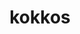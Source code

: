 ---
title: "kokkos"
layout: cache
categories: [package, develop]
meta: {"versions": ["3.7.00", "3.7.01", "4.0.00"], "compilers": ["gcc@=11.1.0", "oneapi@=2023.0.0"], "oss": ["ubuntu20.04"], "platforms": ["linux"], "targets": ["ppc64le", "x86_64", "x86_64_v3"], "stacks": ["e4s", "e4s-oneapi", "e4s-power", "gpu-tests"], "num_specs": 40, "num_specs_by_stack": {"e4s-power": 12, "e4s-oneapi": 5, "gpu-tests": 6, "e4s": 23}}
spec_details: [{"hash": "r6qjjwkymwmjdacbtrvzopwypa6lwat6", "compiler": "gcc@=11.1.0", "versions": ["4.0.00"], "os": "ubuntu20.04", "platform": "linux", "target": "ppc64le", "variants": ["~aggressive_vectorization", "build_system=cmake", "build_type=RelWithDebInfo", "~compiler_warnings", "+cuda", "cuda_arch=70", "~cuda_constexpr", "+cuda_lambda", "~cuda_ldg_intrinsic", "~cuda_relocatable_device_code", "~cuda_uvm", "~debug", "~debug_bounds_check", "~debug_dualview_modify_check", "~deprecated_code", "~examples", "~explicit_instantiation", "generator=make", "~hpx", "~hpx_async_dispatch", "~hwloc", "intel_gpu_arch=none", "~ipo", "~memkind", "~numactl", "~openmp", "~openmptarget", "~pic", "+profiling", "~profiling_load_print", "~pthread", "~qthread", "~rocm", "+serial", "+shared", "std=17", "~sycl", "~tests", "~tuning", "+wrapper"], "stacks": ["e4s-power"], "size": "-", "tarball": "https://binaries.spack.io/develop/build_cache/linux-ubuntu20.04-ppc64le/gcc-11.1.0/kokkos-4.0.00/linux-ubuntu20.04-ppc64le-gcc-11.1.0-kokkos-4.0.00-r6qjjwkymwmjdacbtrvzopwypa6lwat6.spack"}, {"hash": "adp54e2lauefj6vrdwrtk4rth566vr2j", "compiler": "gcc@=11.1.0", "versions": ["4.0.00"], "os": "ubuntu20.04", "platform": "linux", "target": "ppc64le", "variants": ["~aggressive_vectorization", "build_system=cmake", "build_type=RelWithDebInfo", "~compiler_warnings", "+cuda", "cuda_arch=70", "~cuda_constexpr", "+cuda_lambda", "~cuda_ldg_intrinsic", "~cuda_relocatable_device_code", "~cuda_uvm", "~debug", "~debug_bounds_check", "~debug_dualview_modify_check", "~deprecated_code", "~examples", "~explicit_instantiation", "generator=make", "~hpx", "~hpx_async_dispatch", "~hwloc", "intel_gpu_arch=none", "~ipo", "~memkind", "~numactl", "~openmp", "~openmptarget", "~pic", "+profiling", "~profiling_load_print", "~pthread", "~qthread", "~rocm", "+serial", "+shared", "std=17", "~sycl", "~tests", "~tuning", "+wrapper"], "stacks": ["e4s-power"], "size": "-", "tarball": "https://binaries.spack.io/develop/build_cache/linux-ubuntu20.04-ppc64le/gcc-11.1.0/kokkos-4.0.00/linux-ubuntu20.04-ppc64le-gcc-11.1.0-kokkos-4.0.00-adp54e2lauefj6vrdwrtk4rth566vr2j.spack"}, {"hash": "sh3r2yiiavulwwer3yr55m2a47gcon7d", "compiler": "gcc@=11.1.0", "versions": ["4.0.00"], "os": "ubuntu20.04", "platform": "linux", "target": "ppc64le", "variants": ["~aggressive_vectorization", "build_system=cmake", "build_type=Release", "~compiler_warnings", "+cuda", "cuda_arch=70", "~cuda_constexpr", "+cuda_lambda", "~cuda_ldg_intrinsic", "~cuda_relocatable_device_code", "~cuda_uvm", "~debug", "~debug_bounds_check", "~debug_dualview_modify_check", "~deprecated_code", "~examples", "~explicit_instantiation", "generator=make", "~hpx", "~hpx_async_dispatch", "~hwloc", "intel_gpu_arch=none", "~ipo", "~memkind", "~numactl", "~openmp", "~openmptarget", "~pic", "+profiling", "~profiling_load_print", "~pthread", "~qthread", "~rocm", "+serial", "+shared", "std=17", "~sycl", "~tests", "~tuning", "+wrapper"], "stacks": ["e4s-power"], "size": "-", "tarball": "https://binaries.spack.io/develop/build_cache/linux-ubuntu20.04-ppc64le/gcc-11.1.0/kokkos-4.0.00/linux-ubuntu20.04-ppc64le-gcc-11.1.0-kokkos-4.0.00-sh3r2yiiavulwwer3yr55m2a47gcon7d.spack"}, {"hash": "hlg7zrsdont2rhjmfnf3co2s4w7ecrpn", "compiler": "gcc@=11.1.0", "versions": ["3.7.00"], "os": "ubuntu20.04", "platform": "linux", "target": "ppc64le", "variants": ["~aggressive_vectorization", "build_system=cmake", "build_type=RelWithDebInfo", "~compiler_warnings", "+cuda", "cuda_arch=70", "~cuda_constexpr", "~cuda_lambda", "~cuda_ldg_intrinsic", "~cuda_relocatable_device_code", "~cuda_uvm", "~debug", "~debug_bounds_check", "~debug_dualview_modify_check", "~deprecated_code", "~examples", "~explicit_instantiation", "generator=make", "~hpx", "~hpx_async_dispatch", "~hwloc", "intel_gpu_arch=none", "~ipo", "~memkind", "~numactl", "~openmp", "~openmptarget", "~pic", "+profiling", "~profiling_load_print", "~pthread", "~qthread", "~rocm", "+serial", "+shared", "std=17", "~sycl", "~tests", "~tuning", "+wrapper"], "stacks": ["e4s-power"], "size": "-", "tarball": "https://binaries.spack.io/develop/build_cache/linux-ubuntu20.04-ppc64le/gcc-11.1.0/kokkos-3.7.00/linux-ubuntu20.04-ppc64le-gcc-11.1.0-kokkos-3.7.00-hlg7zrsdont2rhjmfnf3co2s4w7ecrpn.spack"}, {"hash": "kzcjahmt4cs2q2cdowz63gkkdr2gcekr", "compiler": "gcc@=11.1.0", "versions": ["3.7.00"], "os": "ubuntu20.04", "platform": "linux", "target": "ppc64le", "variants": ["~aggressive_vectorization", "build_system=cmake", "build_type=RelWithDebInfo", "~compiler_warnings", "+cuda", "cuda_arch=70", "~cuda_constexpr", "~cuda_lambda", "~cuda_ldg_intrinsic", "~cuda_relocatable_device_code", "~cuda_uvm", "~debug", "~debug_bounds_check", "~debug_dualview_modify_check", "~deprecated_code", "~examples", "~explicit_instantiation", "generator=make", "~hpx", "~hpx_async_dispatch", "~hwloc", "intel_gpu_arch=none", "~ipo", "~memkind", "~numactl", "~openmp", "~openmptarget", "~pic", "+profiling", "~profiling_load_print", "~pthread", "~qthread", "~rocm", "+serial", "+shared", "std=17", "~sycl", "~tests", "~tuning", "+wrapper"], "stacks": ["e4s-power"], "size": "-", "tarball": "https://binaries.spack.io/develop/build_cache/linux-ubuntu20.04-ppc64le/gcc-11.1.0/kokkos-3.7.00/linux-ubuntu20.04-ppc64le-gcc-11.1.0-kokkos-3.7.00-kzcjahmt4cs2q2cdowz63gkkdr2gcekr.spack"}, {"hash": "d2mq3kxdipf3vistr43k65oyffjplvlo", "compiler": "gcc@=11.1.0", "versions": ["3.7.00"], "os": "ubuntu20.04", "platform": "linux", "target": "ppc64le", "variants": ["~aggressive_vectorization", "build_system=cmake", "build_type=Release", "~compiler_warnings", "+cuda", "cuda_arch=70", "~cuda_constexpr", "~cuda_lambda", "~cuda_ldg_intrinsic", "~cuda_relocatable_device_code", "~cuda_uvm", "~debug", "~debug_bounds_check", "~debug_dualview_modify_check", "~deprecated_code", "~examples", "~explicit_instantiation", "generator=make", "~hpx", "~hpx_async_dispatch", "~hwloc", "intel_gpu_arch=none", "~ipo", "~memkind", "~numactl", "~openmp", "~openmptarget", "~pic", "+profiling", "~profiling_load_print", "~pthread", "~qthread", "~rocm", "+serial", "+shared", "std=17", "~sycl", "~tests", "~tuning", "+wrapper"], "stacks": ["e4s-power"], "size": "-", "tarball": "https://binaries.spack.io/develop/build_cache/linux-ubuntu20.04-ppc64le/gcc-11.1.0/kokkos-3.7.00/linux-ubuntu20.04-ppc64le-gcc-11.1.0-kokkos-3.7.00-d2mq3kxdipf3vistr43k65oyffjplvlo.spack"}, {"hash": "nloiigjshhqafvwxll4yfbryanhtnl54", "compiler": "gcc@=11.1.0", "versions": ["4.0.00"], "os": "ubuntu20.04", "platform": "linux", "target": "ppc64le", "variants": ["~aggressive_vectorization", "build_system=cmake", "build_type=Release", "~compiler_warnings", "+cuda", "cuda_arch=70", "~cuda_constexpr", "~cuda_lambda", "~cuda_ldg_intrinsic", "~cuda_relocatable_device_code", "~cuda_uvm", "~debug", "~debug_bounds_check", "~debug_dualview_modify_check", "~deprecated_code", "~examples", "~explicit_instantiation", "generator=make", "~hpx", "~hpx_async_dispatch", "~hwloc", "intel_gpu_arch=none", "~ipo", "~memkind", "~numactl", "~openmp", "~openmptarget", "~pic", "+profiling", "~profiling_load_print", "~pthread", "~qthread", "~rocm", "+serial", "+shared", "std=17", "~sycl", "~tests", "~tuning", "+wrapper"], "stacks": ["e4s-power"], "size": "-", "tarball": "https://binaries.spack.io/develop/build_cache/linux-ubuntu20.04-ppc64le/gcc-11.1.0/kokkos-4.0.00/linux-ubuntu20.04-ppc64le-gcc-11.1.0-kokkos-4.0.00-nloiigjshhqafvwxll4yfbryanhtnl54.spack"}, {"hash": "tgv6ggu545rpqq7bp2xsokou732ejdso", "compiler": "gcc@=11.1.0", "versions": ["4.0.00"], "os": "ubuntu20.04", "platform": "linux", "target": "ppc64le", "variants": ["~aggressive_vectorization", "build_system=cmake", "build_type=RelWithDebInfo", "~compiler_warnings", "~cuda", "~cuda_constexpr", "~cuda_lambda", "~cuda_ldg_intrinsic", "~cuda_relocatable_device_code", "~cuda_uvm", "~debug", "~debug_bounds_check", "~debug_dualview_modify_check", "~deprecated_code", "~examples", "~explicit_instantiation", "generator=make", "~hpx", "~hpx_async_dispatch", "~hwloc", "intel_gpu_arch=none", "~ipo", "~memkind", "~numactl", "+openmp", "~openmptarget", "~pic", "+profiling", "~profiling_load_print", "~pthread", "~qthread", "~rocm", "+serial", "+shared", "std=17", "~sycl", "~tests", "~tuning", "~wrapper"], "stacks": ["e4s-power"], "size": "-", "tarball": "https://binaries.spack.io/develop/build_cache/linux-ubuntu20.04-ppc64le/gcc-11.1.0/kokkos-4.0.00/linux-ubuntu20.04-ppc64le-gcc-11.1.0-kokkos-4.0.00-tgv6ggu545rpqq7bp2xsokou732ejdso.spack"}, {"hash": "jocurhjhlkpguvar3gsesyplxv6iqso2", "compiler": "gcc@=11.1.0", "versions": ["4.0.00"], "os": "ubuntu20.04", "platform": "linux", "target": "ppc64le", "variants": ["~aggressive_vectorization", "build_system=cmake", "build_type=RelWithDebInfo", "~compiler_warnings", "+cuda", "cuda_arch=70", "~cuda_constexpr", "~cuda_lambda", "~cuda_ldg_intrinsic", "~cuda_relocatable_device_code", "~cuda_uvm", "~debug", "~debug_bounds_check", "~debug_dualview_modify_check", "~deprecated_code", "~examples", "~explicit_instantiation", "generator=make", "~hpx", "~hpx_async_dispatch", "~hwloc", "intel_gpu_arch=none", "~ipo", "~memkind", "~numactl", "~openmp", "~openmptarget", "~pic", "+profiling", "~profiling_load_print", "~pthread", "~qthread", "~rocm", "+serial", "+shared", "std=17", "~sycl", "~tests", "~tuning", "+wrapper"], "stacks": ["e4s-power"], "size": "-", "tarball": "https://binaries.spack.io/develop/build_cache/linux-ubuntu20.04-ppc64le/gcc-11.1.0/kokkos-4.0.00/linux-ubuntu20.04-ppc64le-gcc-11.1.0-kokkos-4.0.00-jocurhjhlkpguvar3gsesyplxv6iqso2.spack"}, {"hash": "ojv2gastqe323ox6rdr2qjfdcupqdvg7", "compiler": "gcc@=11.1.0", "versions": ["3.7.00"], "os": "ubuntu20.04", "platform": "linux", "target": "ppc64le", "variants": ["~aggressive_vectorization", "build_system=cmake", "build_type=RelWithDebInfo", "~compiler_warnings", "~cuda", "~cuda_constexpr", "~cuda_lambda", "~cuda_ldg_intrinsic", "~cuda_relocatable_device_code", "~cuda_uvm", "~debug", "~debug_bounds_check", "~debug_dualview_modify_check", "~deprecated_code", "~examples", "~explicit_instantiation", "generator=make", "~hpx", "~hpx_async_dispatch", "~hwloc", "intel_gpu_arch=none", "~ipo", "~memkind", "~numactl", "+openmp", "~openmptarget", "~pic", "+profiling", "~profiling_load_print", "~pthread", "~qthread", "~rocm", "+serial", "+shared", "std=17", "~sycl", "~tests", "~tuning", "~wrapper"], "stacks": ["e4s-power"], "size": "-", "tarball": "https://binaries.spack.io/develop/build_cache/linux-ubuntu20.04-ppc64le/gcc-11.1.0/kokkos-3.7.00/linux-ubuntu20.04-ppc64le-gcc-11.1.0-kokkos-3.7.00-ojv2gastqe323ox6rdr2qjfdcupqdvg7.spack"}, {"hash": "tt2wvb5rfntxt6zmm26sgu77z4ldhdfc", "compiler": "gcc@=11.1.0", "versions": ["4.0.00"], "os": "ubuntu20.04", "platform": "linux", "target": "ppc64le", "variants": ["~aggressive_vectorization", "build_system=cmake", "build_type=RelWithDebInfo", "~compiler_warnings", "~cuda", "~cuda_constexpr", "~cuda_lambda", "~cuda_ldg_intrinsic", "~cuda_relocatable_device_code", "~cuda_uvm", "~debug", "~debug_bounds_check", "~debug_dualview_modify_check", "~deprecated_code", "~examples", "~explicit_instantiation", "generator=make", "~hpx", "~hpx_async_dispatch", "~hwloc", "intel_gpu_arch=none", "~ipo", "~memkind", "~numactl", "~openmp", "~openmptarget", "~pic", "+profiling", "~profiling_load_print", "~pthread", "~qthread", "~rocm", "+serial", "+shared", "std=17", "~sycl", "~tests", "~tuning", "~wrapper"], "stacks": ["e4s-power"], "size": "-", "tarball": "https://binaries.spack.io/develop/build_cache/linux-ubuntu20.04-ppc64le/gcc-11.1.0/kokkos-4.0.00/linux-ubuntu20.04-ppc64le-gcc-11.1.0-kokkos-4.0.00-tt2wvb5rfntxt6zmm26sgu77z4ldhdfc.spack"}, {"hash": "ymmnwjlwaycpqhbvassz3h3vzppys6kk", "compiler": "gcc@=11.1.0", "versions": ["4.0.00"], "os": "ubuntu20.04", "platform": "linux", "target": "ppc64le", "variants": ["~aggressive_vectorization", "build_system=cmake", "build_type=RelWithDebInfo", "~compiler_warnings", "+cuda", "cuda_arch=70", "~cuda_constexpr", "~cuda_lambda", "~cuda_ldg_intrinsic", "~cuda_relocatable_device_code", "~cuda_uvm", "~debug", "~debug_bounds_check", "~debug_dualview_modify_check", "~deprecated_code", "~examples", "~explicit_instantiation", "generator=make", "~hpx", "~hpx_async_dispatch", "~hwloc", "intel_gpu_arch=none", "~ipo", "~memkind", "~numactl", "~openmp", "~openmptarget", "~pic", "+profiling", "~profiling_load_print", "~pthread", "~qthread", "~rocm", "+serial", "+shared", "std=17", "~sycl", "~tests", "~tuning", "+wrapper"], "stacks": ["e4s-power"], "size": "-", "tarball": "https://binaries.spack.io/develop/build_cache/linux-ubuntu20.04-ppc64le/gcc-11.1.0/kokkos-4.0.00/linux-ubuntu20.04-ppc64le-gcc-11.1.0-kokkos-4.0.00-ymmnwjlwaycpqhbvassz3h3vzppys6kk.spack"}, {"hash": "gxoghjdbjxoyn3catop2ncfryfm3j43d", "compiler": "oneapi@=2023.0.0", "versions": ["4.0.00"], "os": "ubuntu20.04", "platform": "linux", "target": "x86_64", "variants": ["~aggressive_vectorization", "build_system=cmake", "build_type=RelWithDebInfo", "~compiler_warnings", "~cuda", "~cuda_constexpr", "~cuda_lambda", "~cuda_ldg_intrinsic", "~cuda_relocatable_device_code", "~cuda_uvm", "~debug", "~debug_bounds_check", "~debug_dualview_modify_check", "~deprecated_code", "+examples", "~explicit_instantiation", "generator=make", "~hpx", "~hpx_async_dispatch", "~hwloc", "intel_gpu_arch=none", "~ipo", "~memkind", "~numactl", "+openmp", "~openmptarget", "~pic", "+profiling", "~profiling_load_print", "~pthread", "~qthread", "~rocm", "+serial", "+shared", "std=17", "+sycl", "+tests", "~tuning", "~wrapper"], "stacks": ["e4s-oneapi"], "size": "-", "tarball": "https://binaries.spack.io/develop/build_cache/linux-ubuntu20.04-x86_64/oneapi-2023.0.0/kokkos-4.0.00/linux-ubuntu20.04-x86_64-oneapi-2023.0.0-kokkos-4.0.00-gxoghjdbjxoyn3catop2ncfryfm3j43d.spack"}, {"hash": "o7a36o4y5jsoat6sjx4ikze2szelugxi", "compiler": "oneapi@=2023.0.0", "versions": ["4.0.00"], "os": "ubuntu20.04", "platform": "linux", "target": "x86_64", "variants": ["~aggressive_vectorization", "build_system=cmake", "build_type=RelWithDebInfo", "~compiler_warnings", "~cuda", "~cuda_constexpr", "~cuda_lambda", "~cuda_ldg_intrinsic", "~cuda_relocatable_device_code", "~cuda_uvm", "~debug", "~debug_bounds_check", "~debug_dualview_modify_check", "~deprecated_code", "~examples", "~explicit_instantiation", "generator=make", "~hpx", "~hpx_async_dispatch", "~hwloc", "intel_gpu_arch=none", "~ipo", "~memkind", "~numactl", "~openmp", "~openmptarget", "~pic", "+profiling", "~profiling_load_print", "~pthread", "~qthread", "~rocm", "+serial", "+shared", "std=17", "~sycl", "~tests", "~tuning", "~wrapper"], "stacks": ["e4s-oneapi"], "size": "-", "tarball": "https://binaries.spack.io/develop/build_cache/linux-ubuntu20.04-x86_64/oneapi-2023.0.0/kokkos-4.0.00/linux-ubuntu20.04-x86_64-oneapi-2023.0.0-kokkos-4.0.00-o7a36o4y5jsoat6sjx4ikze2szelugxi.spack"}, {"hash": "dl3p5yidusjapgjx6lzkh3mcop46ylzt", "compiler": "oneapi@=2023.0.0", "versions": ["3.7.00"], "os": "ubuntu20.04", "platform": "linux", "target": "x86_64", "variants": ["~aggressive_vectorization", "build_system=cmake", "build_type=RelWithDebInfo", "~compiler_warnings", "~cuda", "~cuda_constexpr", "~cuda_lambda", "~cuda_ldg_intrinsic", "~cuda_relocatable_device_code", "~cuda_uvm", "~debug", "~debug_bounds_check", "~debug_dualview_modify_check", "~deprecated_code", "~examples", "~explicit_instantiation", "generator=make", "~hpx", "~hpx_async_dispatch", "~hwloc", "intel_gpu_arch=none", "~ipo", "~memkind", "~numactl", "+openmp", "~openmptarget", "~pic", "+profiling", "~profiling_load_print", "~pthread", "~qthread", "~rocm", "+serial", "+shared", "std=17", "~sycl", "~tests", "~tuning", "~wrapper"], "stacks": ["e4s-oneapi"], "size": "-", "tarball": "https://binaries.spack.io/develop/build_cache/linux-ubuntu20.04-x86_64/oneapi-2023.0.0/kokkos-3.7.00/linux-ubuntu20.04-x86_64-oneapi-2023.0.0-kokkos-3.7.00-dl3p5yidusjapgjx6lzkh3mcop46ylzt.spack"}, {"hash": "crxjzgvffiryjjt6wd57a74uzthyw7o5", "compiler": "oneapi@=2023.0.0", "versions": ["3.7.00"], "os": "ubuntu20.04", "platform": "linux", "target": "x86_64", "variants": ["~aggressive_vectorization", "build_system=cmake", "build_type=RelWithDebInfo", "~compiler_warnings", "~cuda", "~cuda_constexpr", "~cuda_lambda", "~cuda_ldg_intrinsic", "~cuda_relocatable_device_code", "~cuda_uvm", "~debug", "~debug_bounds_check", "~debug_dualview_modify_check", "~deprecated_code", "+examples", "~explicit_instantiation", "generator=make", "~hpx", "~hpx_async_dispatch", "~hwloc", "intel_gpu_arch=none", "~ipo", "~memkind", "~numactl", "+openmp", "~openmptarget", "~pic", "+profiling", "~profiling_load_print", "~pthread", "~qthread", "~rocm", "+serial", "+shared", "std=17", "+sycl", "+tests", "~tuning", "~wrapper"], "stacks": ["e4s-oneapi"], "size": "-", "tarball": "https://binaries.spack.io/develop/build_cache/linux-ubuntu20.04-x86_64/oneapi-2023.0.0/kokkos-3.7.00/linux-ubuntu20.04-x86_64-oneapi-2023.0.0-kokkos-3.7.00-crxjzgvffiryjjt6wd57a74uzthyw7o5.spack"}, {"hash": "gjgq5hziqmntvijfqkpq3mrlq67vetts", "compiler": "oneapi@=2023.0.0", "versions": ["4.0.00"], "os": "ubuntu20.04", "platform": "linux", "target": "x86_64", "variants": ["~aggressive_vectorization", "build_system=cmake", "build_type=RelWithDebInfo", "~compiler_warnings", "~cuda", "~cuda_constexpr", "~cuda_lambda", "~cuda_ldg_intrinsic", "~cuda_relocatable_device_code", "~cuda_uvm", "~debug", "~debug_bounds_check", "~debug_dualview_modify_check", "~deprecated_code", "~examples", "~explicit_instantiation", "generator=make", "~hpx", "~hpx_async_dispatch", "~hwloc", "intel_gpu_arch=none", "~ipo", "~memkind", "~numactl", "+openmp", "~openmptarget", "~pic", "+profiling", "~profiling_load_print", "~pthread", "~qthread", "~rocm", "+serial", "+shared", "std=17", "~sycl", "~tests", "~tuning", "~wrapper"], "stacks": ["e4s-oneapi"], "size": "-", "tarball": "https://binaries.spack.io/develop/build_cache/linux-ubuntu20.04-x86_64/oneapi-2023.0.0/kokkos-4.0.00/linux-ubuntu20.04-x86_64-oneapi-2023.0.0-kokkos-4.0.00-gjgq5hziqmntvijfqkpq3mrlq67vetts.spack"}, {"hash": "6pl64qi6qicymoqc5i4zukcjv5nxwtuz", "compiler": "gcc@=11.1.0", "versions": ["4.0.00"], "os": "ubuntu20.04", "platform": "linux", "target": "x86_64_v3", "variants": ["~aggressive_vectorization", "amdgpu_target=gfx90a", "build_system=cmake", "build_type=RelWithDebInfo", "~compiler_warnings", "~cuda", "~cuda_constexpr", "~cuda_lambda", "~cuda_ldg_intrinsic", "~cuda_relocatable_device_code", "~cuda_uvm", "~debug", "~debug_bounds_check", "~debug_dualview_modify_check", "~deprecated_code", "~examples", "~explicit_instantiation", "generator=make", "~hpx", "~hpx_async_dispatch", "~hwloc", "intel_gpu_arch=none", "~ipo", "~memkind", "~numactl", "~openmp", "~openmptarget", "~pic", "+profiling", "~profiling_load_print", "~pthread", "~qthread", "+rocm", "+serial", "+shared", "std=17", "~sycl", "~tests", "~tuning", "~wrapper"], "stacks": ["gpu-tests", "e4s"], "size": "-", "tarball": "https://binaries.spack.io/develop/build_cache/linux-ubuntu20.04-x86_64_v3/gcc-11.1.0/kokkos-4.0.00/linux-ubuntu20.04-x86_64_v3-gcc-11.1.0-kokkos-4.0.00-6pl64qi6qicymoqc5i4zukcjv5nxwtuz.spack"}, {"hash": "itjd4ktl74hnpd6jzj7g3vovss7tx4vv", "compiler": "gcc@=11.1.0", "versions": ["4.0.00"], "os": "ubuntu20.04", "platform": "linux", "target": "x86_64_v3", "variants": ["~aggressive_vectorization", "build_system=cmake", "build_type=RelWithDebInfo", "~compiler_warnings", "+cuda", "cuda_arch=80", "~cuda_constexpr", "+cuda_lambda", "~cuda_ldg_intrinsic", "~cuda_relocatable_device_code", "~cuda_uvm", "~debug", "~debug_bounds_check", "~debug_dualview_modify_check", "~deprecated_code", "~examples", "~explicit_instantiation", "generator=make", "~hpx", "~hpx_async_dispatch", "~hwloc", "intel_gpu_arch=none", "~ipo", "~memkind", "~numactl", "~openmp", "~openmptarget", "~pic", "+profiling", "~profiling_load_print", "~pthread", "~qthread", "~rocm", "+serial", "+shared", "std=17", "~sycl", "~tests", "~tuning", "+wrapper"], "stacks": ["e4s"], "size": "-", "tarball": "https://binaries.spack.io/develop/build_cache/linux-ubuntu20.04-x86_64_v3/gcc-11.1.0/kokkos-4.0.00/linux-ubuntu20.04-x86_64_v3-gcc-11.1.0-kokkos-4.0.00-itjd4ktl74hnpd6jzj7g3vovss7tx4vv.spack"}, {"hash": "fsddbjf2jhn66qxq46kckbrtsdasnx5x", "compiler": "gcc@=11.1.0", "versions": ["4.0.00"], "os": "ubuntu20.04", "platform": "linux", "target": "x86_64_v3", "variants": ["~aggressive_vectorization", "amdgpu_target=gfx90a", "build_system=cmake", "build_type=RelWithDebInfo", "~compiler_warnings", "~cuda", "~cuda_constexpr", "~cuda_lambda", "~cuda_ldg_intrinsic", "~cuda_relocatable_device_code", "~cuda_uvm", "~debug", "~debug_bounds_check", "~debug_dualview_modify_check", "~deprecated_code", "~examples", "~explicit_instantiation", "generator=make", "~hpx", "~hpx_async_dispatch", "~hwloc", "intel_gpu_arch=none", "~ipo", "~memkind", "~numactl", "~openmp", "~openmptarget", "~pic", "+profiling", "~profiling_load_print", "~pthread", "~qthread", "+rocm", "+serial", "+shared", "std=17", "~sycl", "~tests", "~tuning", "~wrapper"], "stacks": ["gpu-tests", "e4s"], "size": "-", "tarball": "https://binaries.spack.io/develop/build_cache/linux-ubuntu20.04-x86_64_v3/gcc-11.1.0/kokkos-4.0.00/linux-ubuntu20.04-x86_64_v3-gcc-11.1.0-kokkos-4.0.00-fsddbjf2jhn66qxq46kckbrtsdasnx5x.spack"}, {"hash": "wyh7d4ep7yuun66ku37ibcqbysh7tyh4", "compiler": "gcc@=11.1.0", "versions": ["4.0.00"], "os": "ubuntu20.04", "platform": "linux", "target": "x86_64_v3", "variants": ["~aggressive_vectorization", "amdgpu_target=gfx90a", "build_system=cmake", "build_type=RelWithDebInfo", "~compiler_warnings", "~cuda", "~cuda_constexpr", "~cuda_lambda", "~cuda_ldg_intrinsic", "~cuda_relocatable_device_code", "~cuda_uvm", "~debug", "~debug_bounds_check", "~debug_dualview_modify_check", "~deprecated_code", "~examples", "~explicit_instantiation", "generator=make", "~hpx", "~hpx_async_dispatch", "~hwloc", "intel_gpu_arch=none", "~ipo", "~memkind", "~numactl", "~openmp", "~openmptarget", "~pic", "+profiling", "~profiling_load_print", "~pthread", "~qthread", "+rocm", "+serial", "+shared", "std=17", "~sycl", "~tests", "~tuning", "~wrapper"], "stacks": ["gpu-tests", "e4s"], "size": "-", "tarball": "https://binaries.spack.io/develop/build_cache/linux-ubuntu20.04-x86_64_v3/gcc-11.1.0/kokkos-4.0.00/linux-ubuntu20.04-x86_64_v3-gcc-11.1.0-kokkos-4.0.00-wyh7d4ep7yuun66ku37ibcqbysh7tyh4.spack"}, {"hash": "64oyscsfk2irlw3h3ojn3uaff6kcwwyb", "compiler": "gcc@=11.1.0", "versions": ["4.0.00"], "os": "ubuntu20.04", "platform": "linux", "target": "x86_64_v3", "variants": ["~aggressive_vectorization", "build_system=cmake", "build_type=Release", "~compiler_warnings", "+cuda", "cuda_arch=80", "~cuda_constexpr", "+cuda_lambda", "~cuda_ldg_intrinsic", "~cuda_relocatable_device_code", "~cuda_uvm", "~debug", "~debug_bounds_check", "~debug_dualview_modify_check", "~deprecated_code", "~examples", "~explicit_instantiation", "generator=make", "~hpx", "~hpx_async_dispatch", "~hwloc", "intel_gpu_arch=none", "~ipo", "~memkind", "~numactl", "~openmp", "~openmptarget", "~pic", "+profiling", "~profiling_load_print", "~pthread", "~qthread", "~rocm", "+serial", "+shared", "std=17", "~sycl", "~tests", "~tuning", "+wrapper"], "stacks": ["e4s"], "size": "-", "tarball": "https://binaries.spack.io/develop/build_cache/linux-ubuntu20.04-x86_64_v3/gcc-11.1.0/kokkos-4.0.00/linux-ubuntu20.04-x86_64_v3-gcc-11.1.0-kokkos-4.0.00-64oyscsfk2irlw3h3ojn3uaff6kcwwyb.spack"}, {"hash": "bsxm2ke3wh36axm3qv3pzzmpo7q7k4vg", "compiler": "gcc@=11.1.0", "versions": ["4.0.00"], "os": "ubuntu20.04", "platform": "linux", "target": "x86_64_v3", "variants": ["~aggressive_vectorization", "build_system=cmake", "build_type=RelWithDebInfo", "~compiler_warnings", "+cuda", "cuda_arch=80", "~cuda_constexpr", "+cuda_lambda", "~cuda_ldg_intrinsic", "~cuda_relocatable_device_code", "~cuda_uvm", "~debug", "~debug_bounds_check", "~debug_dualview_modify_check", "~deprecated_code", "~examples", "~explicit_instantiation", "generator=make", "~hpx", "~hpx_async_dispatch", "~hwloc", "intel_gpu_arch=none", "~ipo", "~memkind", "~numactl", "~openmp", "~openmptarget", "~pic", "+profiling", "~profiling_load_print", "~pthread", "~qthread", "~rocm", "+serial", "+shared", "std=17", "~sycl", "~tests", "~tuning", "+wrapper"], "stacks": ["e4s"], "size": "-", "tarball": "https://binaries.spack.io/develop/build_cache/linux-ubuntu20.04-x86_64_v3/gcc-11.1.0/kokkos-4.0.00/linux-ubuntu20.04-x86_64_v3-gcc-11.1.0-kokkos-4.0.00-bsxm2ke3wh36axm3qv3pzzmpo7q7k4vg.spack"}, {"hash": "y3ykcx2ztaon7tt2uvpfjjitguvqktqb", "compiler": "gcc@=11.1.0", "versions": ["4.0.00"], "os": "ubuntu20.04", "platform": "linux", "target": "x86_64_v3", "variants": ["~aggressive_vectorization", "amdgpu_target=gfx90a", "build_system=cmake", "build_type=Release", "~compiler_warnings", "~cuda", "~cuda_constexpr", "~cuda_lambda", "~cuda_ldg_intrinsic", "~cuda_relocatable_device_code", "~cuda_uvm", "~debug", "~debug_bounds_check", "~debug_dualview_modify_check", "~deprecated_code", "~examples", "~explicit_instantiation", "generator=make", "~hpx", "~hpx_async_dispatch", "~hwloc", "intel_gpu_arch=none", "~ipo", "~memkind", "~numactl", "~openmp", "~openmptarget", "~pic", "+profiling", "~profiling_load_print", "~pthread", "~qthread", "+rocm", "+serial", "+shared", "std=17", "~sycl", "~tests", "~tuning", "~wrapper"], "stacks": ["gpu-tests", "e4s"], "size": "-", "tarball": "https://binaries.spack.io/develop/build_cache/linux-ubuntu20.04-x86_64_v3/gcc-11.1.0/kokkos-4.0.00/linux-ubuntu20.04-x86_64_v3-gcc-11.1.0-kokkos-4.0.00-y3ykcx2ztaon7tt2uvpfjjitguvqktqb.spack"}, {"hash": "iuy7c3qdwkctzj2r5l6kjduz7kgjh4i3", "compiler": "gcc@=11.1.0", "versions": ["4.0.00"], "os": "ubuntu20.04", "platform": "linux", "target": "x86_64_v3", "variants": ["~aggressive_vectorization", "amdgpu_target=gfx90a", "build_system=cmake", "build_type=RelWithDebInfo", "~compiler_warnings", "~cuda", "~cuda_constexpr", "~cuda_lambda", "~cuda_ldg_intrinsic", "~cuda_relocatable_device_code", "~cuda_uvm", "~debug", "~debug_bounds_check", "~debug_dualview_modify_check", "~deprecated_code", "~examples", "~explicit_instantiation", "generator=make", "~hpx", "~hpx_async_dispatch", "~hwloc", "intel_gpu_arch=none", "~ipo", "~memkind", "~numactl", "~openmp", "~openmptarget", "~pic", "+profiling", "~profiling_load_print", "~pthread", "~qthread", "+rocm", "+serial", "+shared", "std=17", "~sycl", "~tests", "~tuning", "~wrapper"], "stacks": ["gpu-tests", "e4s"], "size": "-", "tarball": "https://binaries.spack.io/develop/build_cache/linux-ubuntu20.04-x86_64_v3/gcc-11.1.0/kokkos-4.0.00/linux-ubuntu20.04-x86_64_v3-gcc-11.1.0-kokkos-4.0.00-iuy7c3qdwkctzj2r5l6kjduz7kgjh4i3.spack"}, {"hash": "musen53qdgq462w3ggy2vmxy7tkcgcd2", "compiler": "gcc@=11.1.0", "versions": ["4.0.00"], "os": "ubuntu20.04", "platform": "linux", "target": "x86_64_v3", "variants": ["~aggressive_vectorization", "build_system=cmake", "build_type=RelWithDebInfo", "~compiler_warnings", "~cuda", "~cuda_constexpr", "~cuda_lambda", "~cuda_ldg_intrinsic", "~cuda_relocatable_device_code", "~cuda_uvm", "~debug", "~debug_bounds_check", "~debug_dualview_modify_check", "~deprecated_code", "~examples", "~explicit_instantiation", "generator=make", "~hpx", "~hpx_async_dispatch", "~hwloc", "intel_gpu_arch=none", "~ipo", "~memkind", "~numactl", "~openmp", "~openmptarget", "~pic", "+profiling", "~profiling_load_print", "~pthread", "~qthread", "~rocm", "+serial", "+shared", "std=17", "~sycl", "~tests", "~tuning", "~wrapper"], "stacks": ["e4s"], "size": "-", "tarball": "https://binaries.spack.io/develop/build_cache/linux-ubuntu20.04-x86_64_v3/gcc-11.1.0/kokkos-4.0.00/linux-ubuntu20.04-x86_64_v3-gcc-11.1.0-kokkos-4.0.00-musen53qdgq462w3ggy2vmxy7tkcgcd2.spack"}, {"hash": "clzdpbmcs3q5taj3vfl53qi4rlhrlapu", "compiler": "gcc@=11.1.0", "versions": ["3.7.01"], "os": "ubuntu20.04", "platform": "linux", "target": "x86_64_v3", "variants": ["~aggressive_vectorization", "amdgpu_target=gfx90a", "build_system=cmake", "build_type=RelWithDebInfo", "~compiler_warnings", "~cuda", "~cuda_constexpr", "~cuda_lambda", "~cuda_ldg_intrinsic", "~cuda_relocatable_device_code", "~cuda_uvm", "~debug", "~debug_bounds_check", "~debug_dualview_modify_check", "~deprecated_code", "~examples", "~explicit_instantiation", "generator=make", "~hpx", "~hpx_async_dispatch", "~hwloc", "intel_gpu_arch=none", "~ipo", "~memkind", "~numactl", "~openmp", "~openmptarget", "~pic", "+profiling", "~profiling_load_print", "~pthread", "~qthread", "+rocm", "+serial", "+shared", "std=17", "~sycl", "~tests", "~tuning", "~wrapper"], "stacks": ["e4s"], "size": "-", "tarball": "https://binaries.spack.io/develop/build_cache/linux-ubuntu20.04-x86_64_v3/gcc-11.1.0/kokkos-3.7.01/linux-ubuntu20.04-x86_64_v3-gcc-11.1.0-kokkos-3.7.01-clzdpbmcs3q5taj3vfl53qi4rlhrlapu.spack"}, {"hash": "kso5bkchmk77ivpykfoattyxn5t5or24", "compiler": "gcc@=11.1.0", "versions": ["3.7.01"], "os": "ubuntu20.04", "platform": "linux", "target": "x86_64_v3", "variants": ["~aggressive_vectorization", "amdgpu_target=gfx90a", "build_system=cmake", "build_type=Release", "~compiler_warnings", "~cuda", "~cuda_constexpr", "~cuda_lambda", "~cuda_ldg_intrinsic", "~cuda_relocatable_device_code", "~cuda_uvm", "~debug", "~debug_bounds_check", "~debug_dualview_modify_check", "~deprecated_code", "~examples", "~explicit_instantiation", "generator=make", "~hpx", "~hpx_async_dispatch", "~hwloc", "intel_gpu_arch=none", "~ipo", "~memkind", "~numactl", "~openmp", "~openmptarget", "~pic", "+profiling", "~profiling_load_print", "~pthread", "~qthread", "+rocm", "+serial", "+shared", "std=17", "~sycl", "~tests", "~tuning", "~wrapper"], "stacks": ["e4s"], "size": "-", "tarball": "https://binaries.spack.io/develop/build_cache/linux-ubuntu20.04-x86_64_v3/gcc-11.1.0/kokkos-3.7.01/linux-ubuntu20.04-x86_64_v3-gcc-11.1.0-kokkos-3.7.01-kso5bkchmk77ivpykfoattyxn5t5or24.spack"}, {"hash": "r6q2t4oggrjhejso2winslriokmhkgyp", "compiler": "gcc@=11.1.0", "versions": ["3.7.01"], "os": "ubuntu20.04", "platform": "linux", "target": "x86_64_v3", "variants": ["~aggressive_vectorization", "amdgpu_target=gfx90a", "build_system=cmake", "build_type=RelWithDebInfo", "~compiler_warnings", "~cuda", "~cuda_constexpr", "~cuda_lambda", "~cuda_ldg_intrinsic", "~cuda_relocatable_device_code", "~cuda_uvm", "~debug", "~debug_bounds_check", "~debug_dualview_modify_check", "~deprecated_code", "~examples", "~explicit_instantiation", "generator=make", "~hpx", "~hpx_async_dispatch", "~hwloc", "intel_gpu_arch=none", "~ipo", "~memkind", "~numactl", "~openmp", "~openmptarget", "~pic", "+profiling", "~profiling_load_print", "~pthread", "~qthread", "+rocm", "+serial", "+shared", "std=17", "~sycl", "~tests", "~tuning", "~wrapper"], "stacks": ["e4s"], "size": "-", "tarball": "https://binaries.spack.io/develop/build_cache/linux-ubuntu20.04-x86_64_v3/gcc-11.1.0/kokkos-3.7.01/linux-ubuntu20.04-x86_64_v3-gcc-11.1.0-kokkos-3.7.01-r6q2t4oggrjhejso2winslriokmhkgyp.spack"}, {"hash": "7w2nps2uvzhh67znp4ll7glbxeimit6r", "compiler": "gcc@=11.1.0", "versions": ["3.7.01"], "os": "ubuntu20.04", "platform": "linux", "target": "x86_64_v3", "variants": ["~aggressive_vectorization", "amdgpu_target=gfx90a", "build_system=cmake", "build_type=RelWithDebInfo", "~compiler_warnings", "~cuda", "~cuda_constexpr", "~cuda_lambda", "~cuda_ldg_intrinsic", "~cuda_relocatable_device_code", "~cuda_uvm", "~debug", "~debug_bounds_check", "~debug_dualview_modify_check", "~deprecated_code", "~examples", "~explicit_instantiation", "generator=make", "~hpx", "~hpx_async_dispatch", "~hwloc", "intel_gpu_arch=none", "~ipo", "~memkind", "~numactl", "~openmp", "~openmptarget", "~pic", "+profiling", "~profiling_load_print", "~pthread", "~qthread", "+rocm", "+serial", "+shared", "std=17", "~sycl", "~tests", "~tuning", "~wrapper"], "stacks": ["e4s"], "size": "-", "tarball": "https://binaries.spack.io/develop/build_cache/linux-ubuntu20.04-x86_64_v3/gcc-11.1.0/kokkos-3.7.01/linux-ubuntu20.04-x86_64_v3-gcc-11.1.0-kokkos-3.7.01-7w2nps2uvzhh67znp4ll7glbxeimit6r.spack"}, {"hash": "nqlkn2oo4bglqyryr7pmlcgv2dc65524", "compiler": "gcc@=11.1.0", "versions": ["3.7.01"], "os": "ubuntu20.04", "platform": "linux", "target": "x86_64_v3", "variants": ["~aggressive_vectorization", "amdgpu_target=gfx90a", "build_system=cmake", "build_type=RelWithDebInfo", "~compiler_warnings", "~cuda", "~cuda_constexpr", "~cuda_lambda", "~cuda_ldg_intrinsic", "~cuda_relocatable_device_code", "~cuda_uvm", "~debug", "~debug_bounds_check", "~debug_dualview_modify_check", "~deprecated_code", "~examples", "~explicit_instantiation", "generator=make", "~hpx", "~hpx_async_dispatch", "~hwloc", "intel_gpu_arch=none", "~ipo", "~memkind", "~numactl", "~openmp", "~openmptarget", "~pic", "+profiling", "~profiling_load_print", "~pthread", "~qthread", "+rocm", "+serial", "+shared", "std=17", "~sycl", "~tests", "~tuning", "~wrapper"], "stacks": ["e4s"], "size": "-", "tarball": "https://binaries.spack.io/develop/build_cache/linux-ubuntu20.04-x86_64_v3/gcc-11.1.0/kokkos-3.7.01/linux-ubuntu20.04-x86_64_v3-gcc-11.1.0-kokkos-3.7.01-nqlkn2oo4bglqyryr7pmlcgv2dc65524.spack"}, {"hash": "ashib3f3ywubbw77zjtb7jldy2lh36mb", "compiler": "gcc@=11.1.0", "versions": ["4.0.00"], "os": "ubuntu20.04", "platform": "linux", "target": "x86_64_v3", "variants": ["~aggressive_vectorization", "build_system=cmake", "build_type=RelWithDebInfo", "~compiler_warnings", "+cuda", "cuda_arch=80", "~cuda_constexpr", "~cuda_lambda", "~cuda_ldg_intrinsic", "~cuda_relocatable_device_code", "~cuda_uvm", "~debug", "~debug_bounds_check", "~debug_dualview_modify_check", "~deprecated_code", "~examples", "~explicit_instantiation", "generator=make", "~hpx", "~hpx_async_dispatch", "~hwloc", "intel_gpu_arch=none", "~ipo", "~memkind", "~numactl", "~openmp", "~openmptarget", "~pic", "+profiling", "~profiling_load_print", "~pthread", "~qthread", "~rocm", "+serial", "+shared", "std=17", "~sycl", "~tests", "~tuning", "+wrapper"], "stacks": ["e4s"], "size": "-", "tarball": "https://binaries.spack.io/develop/build_cache/linux-ubuntu20.04-x86_64_v3/gcc-11.1.0/kokkos-4.0.00/linux-ubuntu20.04-x86_64_v3-gcc-11.1.0-kokkos-4.0.00-ashib3f3ywubbw77zjtb7jldy2lh36mb.spack"}, {"hash": "gpvxm4k7qa52hgekhovnzfufx3s5htno", "compiler": "gcc@=11.1.0", "versions": ["4.0.00"], "os": "ubuntu20.04", "platform": "linux", "target": "x86_64_v3", "variants": ["~aggressive_vectorization", "build_system=cmake", "build_type=RelWithDebInfo", "~compiler_warnings", "+cuda", "cuda_arch=80", "~cuda_constexpr", "~cuda_lambda", "~cuda_ldg_intrinsic", "~cuda_relocatable_device_code", "~cuda_uvm", "~debug", "~debug_bounds_check", "~debug_dualview_modify_check", "~deprecated_code", "~examples", "~explicit_instantiation", "generator=make", "~hpx", "~hpx_async_dispatch", "~hwloc", "intel_gpu_arch=none", "~ipo", "~memkind", "~numactl", "~openmp", "~openmptarget", "~pic", "+profiling", "~profiling_load_print", "~pthread", "~qthread", "~rocm", "+serial", "+shared", "std=17", "~sycl", "~tests", "~tuning", "+wrapper"], "stacks": ["e4s"], "size": "-", "tarball": "https://binaries.spack.io/develop/build_cache/linux-ubuntu20.04-x86_64_v3/gcc-11.1.0/kokkos-4.0.00/linux-ubuntu20.04-x86_64_v3-gcc-11.1.0-kokkos-4.0.00-gpvxm4k7qa52hgekhovnzfufx3s5htno.spack"}, {"hash": "punu6kkwsbafqsdc2xtcl6ndj27qyvxi", "compiler": "gcc@=11.1.0", "versions": ["3.7.00"], "os": "ubuntu20.04", "platform": "linux", "target": "x86_64_v3", "variants": ["~aggressive_vectorization", "build_system=cmake", "build_type=Release", "~compiler_warnings", "+cuda", "cuda_arch=80", "~cuda_constexpr", "~cuda_lambda", "~cuda_ldg_intrinsic", "~cuda_relocatable_device_code", "~cuda_uvm", "~debug", "~debug_bounds_check", "~debug_dualview_modify_check", "~deprecated_code", "~examples", "~explicit_instantiation", "generator=make", "~hpx", "~hpx_async_dispatch", "~hwloc", "intel_gpu_arch=none", "~ipo", "~memkind", "~numactl", "~openmp", "~openmptarget", "~pic", "+profiling", "~profiling_load_print", "~pthread", "~qthread", "~rocm", "+serial", "+shared", "std=17", "~sycl", "~tests", "~tuning", "+wrapper"], "stacks": ["e4s"], "size": "-", "tarball": "https://binaries.spack.io/develop/build_cache/linux-ubuntu20.04-x86_64_v3/gcc-11.1.0/kokkos-3.7.00/linux-ubuntu20.04-x86_64_v3-gcc-11.1.0-kokkos-3.7.00-punu6kkwsbafqsdc2xtcl6ndj27qyvxi.spack"}, {"hash": "tsseaxlem2v5vfgjooue5ylc6qs5e5sn", "compiler": "gcc@=11.1.0", "versions": ["3.7.00"], "os": "ubuntu20.04", "platform": "linux", "target": "x86_64_v3", "variants": ["~aggressive_vectorization", "build_system=cmake", "build_type=RelWithDebInfo", "~compiler_warnings", "+cuda", "cuda_arch=80", "~cuda_constexpr", "~cuda_lambda", "~cuda_ldg_intrinsic", "~cuda_relocatable_device_code", "~cuda_uvm", "~debug", "~debug_bounds_check", "~debug_dualview_modify_check", "~deprecated_code", "~examples", "~explicit_instantiation", "generator=make", "~hpx", "~hpx_async_dispatch", "~hwloc", "intel_gpu_arch=none", "~ipo", "~memkind", "~numactl", "~openmp", "~openmptarget", "~pic", "+profiling", "~profiling_load_print", "~pthread", "~qthread", "~rocm", "+serial", "+shared", "std=17", "~sycl", "~tests", "~tuning", "+wrapper"], "stacks": ["e4s"], "size": "-", "tarball": "https://binaries.spack.io/develop/build_cache/linux-ubuntu20.04-x86_64_v3/gcc-11.1.0/kokkos-3.7.00/linux-ubuntu20.04-x86_64_v3-gcc-11.1.0-kokkos-3.7.00-tsseaxlem2v5vfgjooue5ylc6qs5e5sn.spack"}, {"hash": "r4ftlvjctesozncpxa27kiwcwlkxmyrk", "compiler": "gcc@=11.1.0", "versions": ["3.7.00"], "os": "ubuntu20.04", "platform": "linux", "target": "x86_64_v3", "variants": ["~aggressive_vectorization", "build_system=cmake", "build_type=RelWithDebInfo", "~compiler_warnings", "+cuda", "cuda_arch=80", "~cuda_constexpr", "~cuda_lambda", "~cuda_ldg_intrinsic", "~cuda_relocatable_device_code", "~cuda_uvm", "~debug", "~debug_bounds_check", "~debug_dualview_modify_check", "~deprecated_code", "~examples", "~explicit_instantiation", "generator=make", "~hpx", "~hpx_async_dispatch", "~hwloc", "intel_gpu_arch=none", "~ipo", "~memkind", "~numactl", "~openmp", "~openmptarget", "~pic", "+profiling", "~profiling_load_print", "~pthread", "~qthread", "~rocm", "+serial", "+shared", "std=17", "~sycl", "~tests", "~tuning", "+wrapper"], "stacks": ["e4s"], "size": "-", "tarball": "https://binaries.spack.io/develop/build_cache/linux-ubuntu20.04-x86_64_v3/gcc-11.1.0/kokkos-3.7.00/linux-ubuntu20.04-x86_64_v3-gcc-11.1.0-kokkos-3.7.00-r4ftlvjctesozncpxa27kiwcwlkxmyrk.spack"}, {"hash": "ycls2nork4bkzzvymyu63e6g6jgk2n5w", "compiler": "gcc@=11.1.0", "versions": ["3.7.00"], "os": "ubuntu20.04", "platform": "linux", "target": "x86_64_v3", "variants": ["~aggressive_vectorization", "build_system=cmake", "build_type=RelWithDebInfo", "~compiler_warnings", "~cuda", "~cuda_constexpr", "~cuda_lambda", "~cuda_ldg_intrinsic", "~cuda_relocatable_device_code", "~cuda_uvm", "~debug", "~debug_bounds_check", "~debug_dualview_modify_check", "~deprecated_code", "~examples", "~explicit_instantiation", "generator=make", "~hpx", "~hpx_async_dispatch", "~hwloc", "intel_gpu_arch=none", "~ipo", "~memkind", "~numactl", "+openmp", "~openmptarget", "~pic", "+profiling", "~profiling_load_print", "~pthread", "~qthread", "~rocm", "+serial", "+shared", "std=17", "~sycl", "~tests", "~tuning", "~wrapper"], "stacks": ["e4s"], "size": "-", "tarball": "https://binaries.spack.io/develop/build_cache/linux-ubuntu20.04-x86_64_v3/gcc-11.1.0/kokkos-3.7.00/linux-ubuntu20.04-x86_64_v3-gcc-11.1.0-kokkos-3.7.00-ycls2nork4bkzzvymyu63e6g6jgk2n5w.spack"}, {"hash": "wpljl7zhyz4qoamrf4ukmv6lfnplhhba", "compiler": "gcc@=11.1.0", "versions": ["4.0.00"], "os": "ubuntu20.04", "platform": "linux", "target": "x86_64_v3", "variants": ["~aggressive_vectorization", "build_system=cmake", "build_type=Release", "~compiler_warnings", "+cuda", "cuda_arch=80", "~cuda_constexpr", "~cuda_lambda", "~cuda_ldg_intrinsic", "~cuda_relocatable_device_code", "~cuda_uvm", "~debug", "~debug_bounds_check", "~debug_dualview_modify_check", "~deprecated_code", "~examples", "~explicit_instantiation", "generator=make", "~hpx", "~hpx_async_dispatch", "~hwloc", "intel_gpu_arch=none", "~ipo", "~memkind", "~numactl", "~openmp", "~openmptarget", "~pic", "+profiling", "~profiling_load_print", "~pthread", "~qthread", "~rocm", "+serial", "+shared", "std=17", "~sycl", "~tests", "~tuning", "+wrapper"], "stacks": ["e4s"], "size": "-", "tarball": "https://binaries.spack.io/develop/build_cache/linux-ubuntu20.04-x86_64_v3/gcc-11.1.0/kokkos-4.0.00/linux-ubuntu20.04-x86_64_v3-gcc-11.1.0-kokkos-4.0.00-wpljl7zhyz4qoamrf4ukmv6lfnplhhba.spack"}, {"hash": "ltul5tsyh5sk2ggldo6kt5lyjtjbcohs", "compiler": "gcc@=11.1.0", "versions": ["4.0.00"], "os": "ubuntu20.04", "platform": "linux", "target": "x86_64_v3", "variants": ["~aggressive_vectorization", "build_system=cmake", "build_type=RelWithDebInfo", "~compiler_warnings", "~cuda", "~cuda_constexpr", "~cuda_lambda", "~cuda_ldg_intrinsic", "~cuda_relocatable_device_code", "~cuda_uvm", "~debug", "~debug_bounds_check", "~debug_dualview_modify_check", "~deprecated_code", "~examples", "~explicit_instantiation", "generator=make", "~hpx", "~hpx_async_dispatch", "~hwloc", "intel_gpu_arch=none", "~ipo", "~memkind", "~numactl", "+openmp", "~openmptarget", "~pic", "+profiling", "~profiling_load_print", "~pthread", "~qthread", "~rocm", "+serial", "+shared", "std=17", "~sycl", "~tests", "~tuning", "~wrapper"], "stacks": ["e4s"], "size": "-", "tarball": "https://binaries.spack.io/develop/build_cache/linux-ubuntu20.04-x86_64_v3/gcc-11.1.0/kokkos-4.0.00/linux-ubuntu20.04-x86_64_v3-gcc-11.1.0-kokkos-4.0.00-ltul5tsyh5sk2ggldo6kt5lyjtjbcohs.spack"}, {"hash": "yjliek7ivjz73ticybprtkudnwdg72hb", "compiler": "gcc@=11.1.0", "versions": ["4.0.00"], "os": "ubuntu20.04", "platform": "linux", "target": "x86_64_v3", "variants": ["~aggressive_vectorization", "amdgpu_target=gfx90a", "build_system=cmake", "build_type=RelWithDebInfo", "~compiler_warnings", "~cuda", "~cuda_constexpr", "~cuda_lambda", "~cuda_ldg_intrinsic", "~cuda_relocatable_device_code", "~cuda_uvm", "~debug", "~debug_bounds_check", "~debug_dualview_modify_check", "~deprecated_code", "~examples", "~explicit_instantiation", "generator=make", "~hpx", "~hpx_async_dispatch", "~hwloc", "intel_gpu_arch=none", "~ipo", "~memkind", "~numactl", "~openmp", "~openmptarget", "~pic", "+profiling", "~profiling_load_print", "~pthread", "~qthread", "+rocm", "+serial", "+shared", "std=17", "~sycl", "~tests", "~tuning", "~wrapper"], "stacks": ["gpu-tests", "e4s"], "size": "-", "tarball": "https://binaries.spack.io/develop/build_cache/linux-ubuntu20.04-x86_64_v3/gcc-11.1.0/kokkos-4.0.00/linux-ubuntu20.04-x86_64_v3-gcc-11.1.0-kokkos-4.0.00-yjliek7ivjz73ticybprtkudnwdg72hb.spack"}]
---